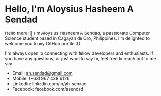 # Hello, I'm Aloysius Hasheem A Sendad

Hello there! 👋 I'm Aloysius Hasheem A Sendad, a passionate Computer Science student based in Cagayan de Oro, Philippines. I'm delighted to welcome you to my GitHub profile :D

I'm always open to connecting with fellow developers and enthusiasts. If you have any questions, or just want to say hi, feel free to reach out to me via:

- Email: ah.sendad@gmail.com
- Mobile: (+63) 967 438 6126
- LinkedIn: linkedin.com/in/ah-sendad
- Facebook: facebook.com/asendad
